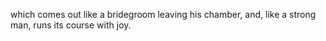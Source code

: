 which comes out like a bridegroom leaving his chamber, and, like a strong man, runs its course with joy.
